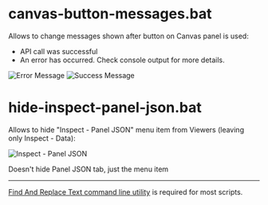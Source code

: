 # canvas-button-messages.bat

Allows to change messages shown after button on Canvas panel is used:
* API call was successful
* An error has occurred. Check console output for more details.

![Error Message](https://github.com/ebabeshko/grafana-customization/assets/63898296/ede8cc62-6eda-4d8d-98ce-167cf4382ba3)
![Success Message](https://github.com/ebabeshko/grafana-customization/assets/63898296/29c875ce-9570-40e8-ac13-aa93abc85f34)



# hide-inspect-panel-json.bat

Allows to hide "Inspect - Panel JSON" menu item from Viewers (leaving only Inspect - Data):

![Inspect - Panel JSON](https://github.com/ebabeshko/grafana-customization/assets/63898296/7bfcf8a9-62e5-4c44-a623-b4ad31498895)

Doesn't hide Panel JSON tab, just the menu item

---
[Find And Replace Text command line utility](https://github.com/lionello/fart-it) is required for most scripts.
